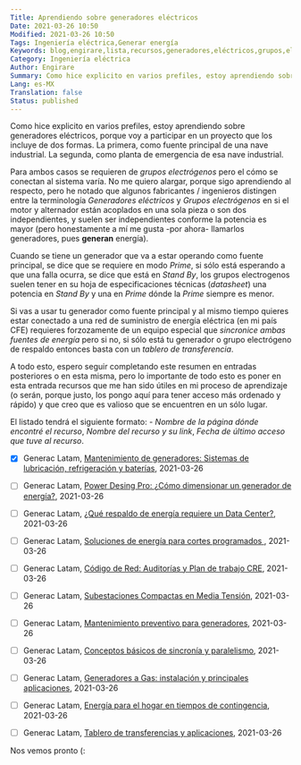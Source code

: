 ```yaml
---
Title: Aprendiendo sobre generadores eléctricos
Date: 2021-03-26 10:50
Modified: 2021-03-26 10:50
Tags: Ingeniería eléctrica,Generar energía
Keywords: blog,engirare,lista,recursos,generadores,eléctricos,grupos,electrógenos,sincronización,mantemiento,componentes,diseño
Category: Ingeniería eléctrica
Author: Engirare
Summary: Como hice explicito en varios prefiles, estoy aprendiendo sobre generadores eléctricos.. aquí enlisto recursos útiles sobre ellos (:
Lang: es-MX
Translation: false
Status: published
---
```


Como hice explicito en varios prefiles, estoy aprendiendo sobre generadores eléctricos, porque voy a participar en un proyecto que los incluye de dos formas. La primera, como fuente principal de una nave industrial. La segunda, como planta de emergencia de esa nave industrial.

Para ambos casos se requieren de _grupos electrógenos_ pero el cómo se conectan al sistema varía. No me quiero alargar, porque sigo aprendiendo al respecto, pero he notado que algunos fabricantes / ingenieros distingen entre la terminología _Generadores eléctricos_ y _Grupos electrógenos_ en si el motor y alternador están acoplados en una sola pieza o son dos independientes, y suelen ser independientes conforme la potencia es mayor (pero honestamente a mí me gusta -por ahora- llamarlos generadores, pues __generan__ energía).

Cuando se tiene un generador que va a estar operando como fuente principal, se dice que se requiere en modo _Prime_, si sólo está esperando a que una falla ocurra, se dice que está en _Stand By_, los grupos electrogenos suelen tener en su hoja de especificaciones técnicas (_datasheet_) una potencia en _Stand By_ y una en _Prime_ dónde la _Prime_ siempre es menor.

Si vas a usar tu generador como fuente principal y al mismo tiempo quieres estar conectado a una red de suministro de energía eléctrica (en mi país CFE) requieres forzozamente de un equipo especial que _sincronice ambas fuentes de energía_ pero si no, si sólo está tu generador o grupo electrógeno de respaldo entonces basta con un _tablero de transferencia_.

A todo esto, espero seguir completando este resumen en entradas posteriores o en esta misma, pero lo importante de todo esto es poner en esta entrada recursos que me han sido útiles en mi proceso de aprendizaje (o serán, porque justo, los pongo aquí para tener acceso más ordenado y rápido) y que creo que es valioso que se encuentren en un sólo lugar.

El listado tendrá el siguiente formato: - _Nombre de la página dónde encontré el recurso_, _Nombre del recurso y su link_, _Fecha de último acceso que tuve al recurso_.

- [x] Generac Latam, [Mantenimiento de generadores: Sistemas de lubricación, refrigeración y baterías](https://generac.wistia.com/medias/leiecf9can?utm_campaign=webinars&utm_content=139039903&utm_medium=social&utm_source=facebook&hss_channel=fbp-570470542992633), 2021-03-26
- [ ] Generac Latam, [Power Desing Pro: ¿Cómo dimensionar un generador de energía?](https://generac.wistia.com/medias/oa4r9jvg7i?utm_content=137314854&utm_medium=social&utm_source=facebook&hss_channel=fbp-570470542992633), 2021-03-26
- [ ] Generac Latam, [¿Qué respaldo de energía requiere un Data Center?](https://generac.wistia.com/medias/7p5y9tgius), 2021-03-26
- [ ] Generac Latam, [Soluciones de energía para cortes programados ](https://generac.wistia.com/medias/sg2twfo486?utm_campaign=webinars&utm_content=147947975&utm_medium=social&utm_source=facebook&hss_channel=fbp-570470542992633), 2021-03-26
- [ ] Generac Latam, [Código de Red: Auditorías y Plan de trabajo CRE](https://generac.wistia.com/medias/6ueczreahv?utm_campaign=webinars&utm_content=125131632&utm_medium=social&utm_source=facebook&hss_channel=fbp-570470542992633), 2021-03-26
- [ ] Generac Latam, [Subestaciones Compactas en Media Tensión](https://generac.wistia.com/medias/6d9lmdtraq?utm_campaign=FMB%20-%20FEBRERO%202021&utm_content=154683719&utm_medium=social&utm_source=linkedin&hss_channel=lcp-9323109), 2021-03-26
- [ ] Generac Latam, [Mantenimiento preventivo para generadores](https://generac.wistia.com/medias/tz83liutkv?utm_campaign=webinars&utm_content=133196988&utm_medium=social&utm_source=facebook&hss_channel=fbp-570470542992633), 2021-03-26
- [ ] Generac Latam, [Conceptos básicos de sincronía y paralelismo](https://generac.wistia.com/medias/j0gk6fjkk9?utm_content=145050280&utm_medium=social&utm_source=facebook&hss_channel=fbp-570470542992633), 2021-03-26
- [ ] Generac Latam, [Generadores a Gas: instalación y principales aplicaciones](https://generac.wistia.com/medias/33l47qbcsm), 2021-03-26
- [ ] Generac Latam, [Energía para el hogar en tiempos de contingencia](https://generac.wistia.com/medias/yrkutsy6ac?utm_campaign=webinars&utm_content=141457787&utm_medium=social&utm_source=facebook&hss_channel=fbp-570470542992633), 2021-03-26
- [ ] Generac Latam, [Tablero de transferencias y aplicaciones](https://generac.wistia.com/medias/q4s2bw88xc?utm_campaign=webinars&utm_content=128603270&utm_medium=social&utm_source=facebook&hss_channel=fbp-570470542992633), 2021-03-26


Nos vemos pronto (:
